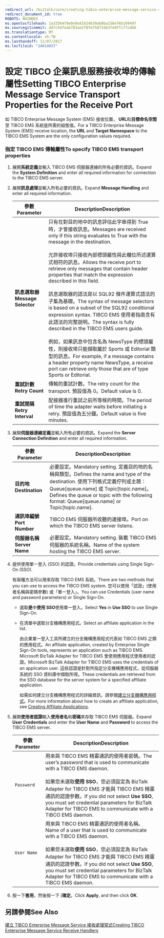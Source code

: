 ```yaml
---
redirect_url: /biztalk/core/creating-tibco-enterprise-message-service-receive-handlers/
redirect_document_id: true
ROBOTS: NOINDEX
ms.openlocfilehash: 1a32564f9e0e9e81624b39ab0ba156e76b109497
ms.sourcegitcommit: dd7c54feab783ae2f8fe75873363fe9ffc77cd66
ms.translationtype: MT
ms.contentlocale: zh-TW
ms.lasthandoff: 11/07/2017
ms.locfileid: "24014037"
---
```

# <a name="setting-tibco-enterprise-message-service-transport-properties-for-the-receive-port"></a><span data-ttu-id="7d2cd-101">設定 TIBCO 企業訊息服務接收埠的傳輸屬性</span><span class="sxs-lookup"><span data-stu-id="7d2cd-101">Setting TIBCO Enterprise Message Service Transport Properties for the Receive Port</span></span>
<span data-ttu-id="7d2cd-102">如 TIBCO Enterprise Message System (EMS) 接收位置， **URL**和**目標命名空間**至 TIBCO EMS 系統是所需的組態值。</span><span class="sxs-lookup"><span data-stu-id="7d2cd-102">For a TIBCO Enterprise Message System (EMS) receive location, the **URL** and **Target Namespace** to the TIBCO EMS System are the only configuration values required.</span></span>  
  
### <a name="to-specify-tibco-ems-transport-properties"></a><span data-ttu-id="7d2cd-103">指定 TIBCO EMS 傳輸屬性</span><span class="sxs-lookup"><span data-stu-id="7d2cd-103">To specify TIBCO EMS transport properties</span></span>  
  
1.  <span data-ttu-id="7d2cd-104">展開**系統定義**並輸入 TIBCO EMS 伺服器連線的所有必要的資訊。</span><span class="sxs-lookup"><span data-stu-id="7d2cd-104">Expand the **System Definition** and enter all required information for connection to the TIBCO EMS server.</span></span>  
  
2.  <span data-ttu-id="7d2cd-105">展開**訊息處理**並輸入所有必要的資訊。</span><span class="sxs-lookup"><span data-stu-id="7d2cd-105">Expand **Message Handling** and enter all required information.</span></span>  
  
    |<span data-ttu-id="7d2cd-106">參數</span><span class="sxs-lookup"><span data-stu-id="7d2cd-106">Parameter</span></span>|<span data-ttu-id="7d2cd-107">Description</span><span class="sxs-lookup"><span data-stu-id="7d2cd-107">Description</span></span>|  
    |---------------|-----------------|  
    |<span data-ttu-id="7d2cd-108">**訊息選取器**</span><span class="sxs-lookup"><span data-stu-id="7d2cd-108">**Message Selector**</span></span>|<span data-ttu-id="7d2cd-109">只有在對目的地中的訊息評估此字串得到 True 時，才會接收訊息。</span><span class="sxs-lookup"><span data-stu-id="7d2cd-109">Messages are received only if this string evaluates to True with the message in the destination.</span></span><br /><br /> <span data-ttu-id="7d2cd-110">允許接收埠只接收內部標頭屬性與此欄位所述運算式相符的訊息。</span><span class="sxs-lookup"><span data-stu-id="7d2cd-110">Allows the receive port to retrieve only messages that contain header properties that match the expression described in this field.</span></span><br /><br /> <span data-ttu-id="7d2cd-111">訊息選取器的語法是以 SQL92 條件運算式語法的子集為基礎。</span><span class="sxs-lookup"><span data-stu-id="7d2cd-111">The syntax of message selectors is based on a subset of the SQL92 conditional expression syntax.</span></span> <span data-ttu-id="7d2cd-112">TIBCO EMS 使用者指南含有此語法的完整說明。</span><span class="sxs-lookup"><span data-stu-id="7d2cd-112">The syntax is fully described in the TIBCO EMS users guide.</span></span><br /><br /> <span data-ttu-id="7d2cd-113">例如，如果訊息中包含名為 NewsType 的標頭屬性，則接收埠只能擷取屬於 Sports 或 Editorial 類型的訊息。</span><span class="sxs-lookup"><span data-stu-id="7d2cd-113">For example, if a message contains a header property name NewsType, a receive port can retrieve only those that are of type Sports or Editorial.</span></span>|  
    |<span data-ttu-id="7d2cd-114">**重試計數**</span><span class="sxs-lookup"><span data-stu-id="7d2cd-114">**Retry Count**</span></span>|<span data-ttu-id="7d2cd-115">傳輸的重試計數。</span><span class="sxs-lookup"><span data-stu-id="7d2cd-115">The retry count for the transport.</span></span> <span data-ttu-id="7d2cd-116">預設值為 0。</span><span class="sxs-lookup"><span data-stu-id="7d2cd-116">Default value is 0.</span></span>|  
    |<span data-ttu-id="7d2cd-117">**重試間隔**</span><span class="sxs-lookup"><span data-stu-id="7d2cd-117">**Retry Interval**</span></span>|<span data-ttu-id="7d2cd-118">配接器進行重試之前所等候的時間。</span><span class="sxs-lookup"><span data-stu-id="7d2cd-118">The period of time the adapter waits before initiating a retry.</span></span> <span data-ttu-id="7d2cd-119">預設值為五分鐘。</span><span class="sxs-lookup"><span data-stu-id="7d2cd-119">Default value is five minutes.</span></span>|  
  
3.  <span data-ttu-id="7d2cd-120">展開**伺服器連線定義**並輸入所有必要的資訊。</span><span class="sxs-lookup"><span data-stu-id="7d2cd-120">Expand the **Server Connection Definition** and enter all required information.</span></span>  
  
    |<span data-ttu-id="7d2cd-121">參數</span><span class="sxs-lookup"><span data-stu-id="7d2cd-121">Parameter</span></span>|<span data-ttu-id="7d2cd-122">Description</span><span class="sxs-lookup"><span data-stu-id="7d2cd-122">Description</span></span>|  
    |---------------|-----------------|  
    |<span data-ttu-id="7d2cd-123">**目的地**</span><span class="sxs-lookup"><span data-stu-id="7d2cd-123">**Destination**</span></span>|<span data-ttu-id="7d2cd-124">必要設定。</span><span class="sxs-lookup"><span data-stu-id="7d2cd-124">Mandatory setting.</span></span> <span data-ttu-id="7d2cd-125">定義目的地的名稱與類型。</span><span class="sxs-lookup"><span data-stu-id="7d2cd-125">Defines the name and type of the destination.</span></span> <span data-ttu-id="7d2cd-126">使用下列格式定義佇列或主題：Queue[queue.name] 或 Topic[topic.name]。</span><span class="sxs-lookup"><span data-stu-id="7d2cd-126">Defines the queue or topic with the following format: Queue[queue.name] or Topic[topic.name].</span></span>|  
    |<span data-ttu-id="7d2cd-127">**通訊埠編號**</span><span class="sxs-lookup"><span data-stu-id="7d2cd-127">**Port Number**</span></span>|<span data-ttu-id="7d2cd-128">TIBCO EMS 伺服器所收聽的連接埠。</span><span class="sxs-lookup"><span data-stu-id="7d2cd-128">Port on which the TIBCO EMS server listens.</span></span>|  
    |<span data-ttu-id="7d2cd-129">**伺服器名稱**</span><span class="sxs-lookup"><span data-stu-id="7d2cd-129">**Server Name**</span></span>|<span data-ttu-id="7d2cd-130">必要設定。</span><span class="sxs-lookup"><span data-stu-id="7d2cd-130">Mandatory setting.</span></span> <span data-ttu-id="7d2cd-131">裝載 TIBCO EMS 伺服器的系統名稱。</span><span class="sxs-lookup"><span data-stu-id="7d2cd-131">Name of the system hosting the TIBCO EMS server.</span></span>|  
  
4.  <span data-ttu-id="7d2cd-132">提供使用單一登入 (SSO) 的認證。</span><span class="sxs-lookup"><span data-stu-id="7d2cd-132">Provide credentials using Single Sign-On (SSO).</span></span>  
  
     <span data-ttu-id="7d2cd-133">有兩種方法可以用來存取 TIBCO EMS 系統。</span><span class="sxs-lookup"><span data-stu-id="7d2cd-133">There are two methods that you can use to access the TIBCO EMS system.</span></span> <span data-ttu-id="7d2cd-134">您可以使用「認證」(使用者名稱與密碼參數) 或「單一登入」。</span><span class="sxs-lookup"><span data-stu-id="7d2cd-134">You can use Credentials (user name and password parameters) or Single Sign-On.</span></span>  
  
    -   <span data-ttu-id="7d2cd-135">選取**是**中**使用 SSO**使用單一登入。</span><span class="sxs-lookup"><span data-stu-id="7d2cd-135">Select **Yes** in **Use SSO** to use Single Sign-On.</span></span>  
  
    -   <span data-ttu-id="7d2cd-136">在清單中選取分支機構應用程式。</span><span class="sxs-lookup"><span data-stu-id="7d2cd-136">Select an affiliate application in the list.</span></span>  
  
         <span data-ttu-id="7d2cd-137">由企業單一登入工具所建立的分支機構應用程式代表如 TIBCO EMS 之類的應用程式。</span><span class="sxs-lookup"><span data-stu-id="7d2cd-137">An affiliate application, created by Enterprise Single Sign-On tools, represents an application such as TIBCO EMS.</span></span> <span data-ttu-id="7d2cd-138">Microsoft BizTalk Adapter for TIBCO EMS 會使用應用程式使用者的認證。</span><span class="sxs-lookup"><span data-stu-id="7d2cd-138">Microsoft BizTalk Adapter for TIBCO EMS uses the credentials of an application user.</span></span> <span data-ttu-id="7d2cd-139">這些認證是針對所指定分支機構應用程式，從伺服器系統的 SSO 資料庫中擷取所得。</span><span class="sxs-lookup"><span data-stu-id="7d2cd-139">These credentials are retrieved from the SSO database for the server system for a specified affiliate application.</span></span>  
  
         <span data-ttu-id="7d2cd-140">如需如何建立分支機構應用程式的詳細資訊，請參閱[建立分支機構應用程式](../core/creating-affiliate-applications5.md)。</span><span class="sxs-lookup"><span data-stu-id="7d2cd-140">For more information about how to create an affiliate application, see [Creating Affiliate Applications](../core/creating-affiliate-applications5.md).</span></span>  
  
5.  <span data-ttu-id="7d2cd-141">展開**使用者認證**輸入**使用者名**和**密碼**來存取 TIBCO EMS 伺服器。</span><span class="sxs-lookup"><span data-stu-id="7d2cd-141">Expand **User Credentials** and enter the **User Name** and **Password** to access the TIBCO EMS server.</span></span>  
  
    |<span data-ttu-id="7d2cd-142">參數</span><span class="sxs-lookup"><span data-stu-id="7d2cd-142">Parameter</span></span>|<span data-ttu-id="7d2cd-143">Description</span><span class="sxs-lookup"><span data-stu-id="7d2cd-143">Description</span></span>|  
    |---------------|-----------------|  
    |`Password`|<span data-ttu-id="7d2cd-144">用來與 TIBCO EMS 精靈通訊的使用者密碼。</span><span class="sxs-lookup"><span data-stu-id="7d2cd-144">The user’s password that is used to communicate with a TIBCO EMS daemon.</span></span><br /><br /> <span data-ttu-id="7d2cd-145">如果您未選取**使用 SSO**，您必須設定為 BizTalk Adapter for TIBCO EMS 才能與 TIBCO EMS 精靈通訊的認證參數。</span><span class="sxs-lookup"><span data-stu-id="7d2cd-145">If you did not select **Use SSO**, you must set credential parameters for BizTalk Adapter for TIBCO EMS to communicate with a TIBCO EMS daemon.</span></span>|  
    |`User Name`|<span data-ttu-id="7d2cd-146">用來與 TIBCO EMS 精靈通訊的使用者名稱。</span><span class="sxs-lookup"><span data-stu-id="7d2cd-146">Name of a user that is used to communicate with a TIBCO EMS daemon.</span></span><br /><br /> <span data-ttu-id="7d2cd-147">如果您未選取**使用 SSO**，您必須設定為 BizTalk Adapter for TIBCO EMS 才能與 TIBCO EMS 精靈通訊的認證參數。</span><span class="sxs-lookup"><span data-stu-id="7d2cd-147">If you did not select **Use SSO**, you must set credential parameters for BizTalk Adapter for TIBCO EMS to communicate with a TIBCO EMS daemon.</span></span>|  
  
6.  <span data-ttu-id="7d2cd-148">按一下**套用**，然後按一下 [**確定**。</span><span class="sxs-lookup"><span data-stu-id="7d2cd-148">Click **Apply**, and then click **OK**.</span></span>  
  
## <a name="see-also"></a><span data-ttu-id="7d2cd-149">另請參閱</span><span class="sxs-lookup"><span data-stu-id="7d2cd-149">See Also</span></span>  
  [<span data-ttu-id="7d2cd-150">建立 TIBCO Enterprise Message Service 接收處理常式</span><span class="sxs-lookup"><span data-stu-id="7d2cd-150">Creating TIBCO Enterprise Message Service Receive Handlers</span></span>](../core/creating-tibco-enterprise-message-service-receive-handlers.md)